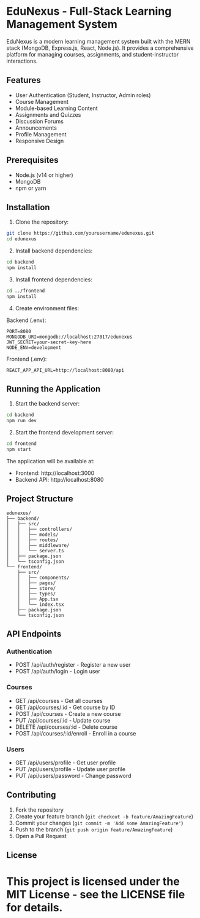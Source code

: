 # EduNexus - Full-Stack Learning Management System

EduNexus is a modern learning management system built with the MERN stack (MongoDB, Express.js, React, Node.js). It provides a comprehensive platform for managing courses, assignments, and student-instructor interactions.

## Features

- User Authentication (Student, Instructor, Admin roles)
- Course Management
- Module-based Learning Content
- Assignments and Quizzes
- Discussion Forums
- Announcements
- Profile Management
- Responsive Design

## Prerequisites

- Node.js (v14 or higher)
- MongoDB
- npm or yarn

## Installation

1. Clone the repository:
```bash
git clone https://github.com/yourusername/edunexus.git
cd edunexus
```

2. Install backend dependencies:
```bash
cd backend
npm install
```

3. Install frontend dependencies:
```bash
cd ../frontend
npm install
```

4. Create environment files:

Backend (.env):
```
PORT=8080
MONGODB_URI=mongodb://localhost:27017/edunexus
JWT_SECRET=your-secret-key-here
NODE_ENV=development
```

Frontend (.env):
```
REACT_APP_API_URL=http://localhost:8080/api
```

## Running the Application

1. Start the backend server:
```bash
cd backend
npm run dev
```

2. Start the frontend development server:
```bash
cd frontend
npm start
```

The application will be available at:
- Frontend: http://localhost:3000
- Backend API: http://localhost:8080

## Project Structure

```
edunexus/
├── backend/
│   ├── src/
│   │   ├── controllers/
│   │   ├── models/
│   │   ├── routes/
│   │   ├── middleware/
│   │   └── server.ts
│   ├── package.json
│   └── tsconfig.json
└── frontend/
    ├── src/
    │   ├── components/
    │   ├── pages/
    │   ├── store/
    │   ├── types/
    │   ├── App.tsx
    │   └── index.tsx
    ├── package.json
    └── tsconfig.json
```

## API Endpoints

### Authentication
- POST /api/auth/register - Register a new user
- POST /api/auth/login - Login user

### Courses
- GET /api/courses - Get all courses
- GET /api/courses/:id - Get course by ID
- POST /api/courses - Create a new course
- PUT /api/courses/:id - Update course
- DELETE /api/courses/:id - Delete course
- POST /api/courses/:id/enroll - Enroll in a course

### Users
- GET /api/users/profile - Get user profile
- PUT /api/users/profile - Update user profile
- PUT /api/users/password - Change password

## Contributing

1. Fork the repository
2. Create your feature branch (`git checkout -b feature/AmazingFeature`)
3. Commit your changes (`git commit -m 'Add some AmazingFeature'`)
4. Push to the branch (`git push origin feature/AmazingFeature`)
5. Open a Pull Request

## License

This project is licensed under the MIT License - see the LICENSE file for details. 
=======
